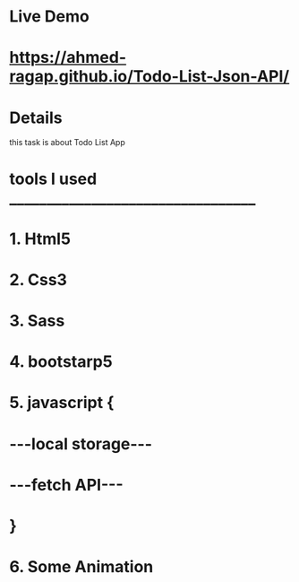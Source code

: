 # Live Demo

# https://ahmed-ragap.github.io/Todo-List-Json-API/

# Details

this task is about Todo List App 

# tools I used _________________________________

# 1. Html5
# 2. Css3
# 3. Sass
# 4. bootstarp5
# 5. javascript {
 
#      ---local storage---
#      ---fetch API---
# }

# 6. Some Animation
